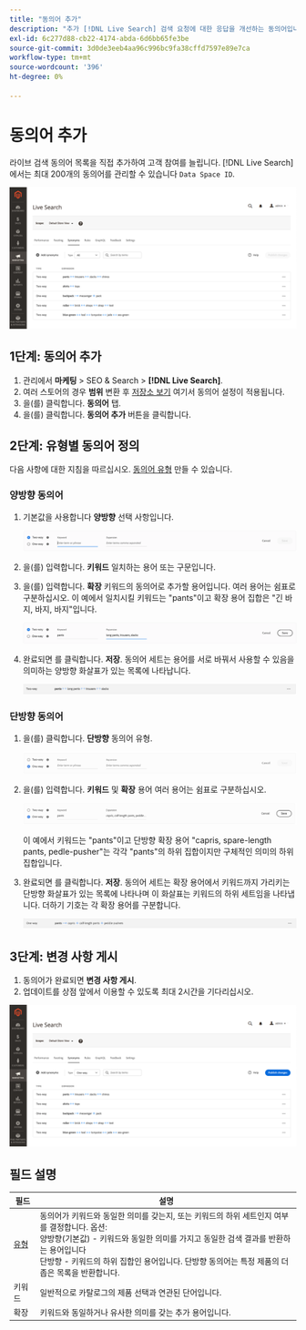 ```yaml
---
title: "동의어 추가"
description: "추가 [!DNL Live Search] 검색 요청에 대한 응답을 개선하는 동의어입니다."
exl-id: 6c277d88-cb22-4174-abda-6d6bb65fe3be
source-git-commit: 3d0de3eeb4aa96c996bc9fa38cffd7597e89e7ca
workflow-type: tm+mt
source-wordcount: '396'
ht-degree: 0%

---
```


# 동의어 추가

라이브 검색 동의어 목록을 직접 추가하여 고객 참여를 늘립니다. [!DNL Live Search] 에서는 최대 200개의 동의어를 관리할 수 있습니다 `Data Space ID`.

![[!DNL Live Search] 동의어](assets/synonym-workspace.png)

## 1단계: 동의어 추가

1. 관리에서 **마케팅** > SEO &amp; Search > **[!DNL Live Search]**.
1. 여러 스토어의 경우 **범위** 변환 후 [저장소 보기](https://experienceleague.adobe.com/docs/commerce-admin/start/setup/websites-stores-views.html#scope-settings) 여기서 동의어 설정이 적용됩니다.
1. 을(를) 클릭합니다. **동의어** 탭.
1. 을(를) 클릭합니다. **동의어 추가** 버튼을 클릭합니다.

## 2단계: 유형별 동의어 정의

다음 사항에 대한 지침을 따르십시오. [동의어 유형](synonyms-type.md) 만들 수 있습니다.

### 양방향 동의어

1. 기본값을 사용합니다 **양방향** 선택 사항입니다.

   ![양방향 동의어 추가](assets/synonym-add-two-way.png)


1. 을(를) 입력합니다. **키워드** 일치하는 용어 또는 구문입니다.
1. 을(를) 입력합니다. **확장** 키워드의 동의어로 추가할 용어입니다. 여러 용어는 쉼표로 구분하십시오.
이 예에서 일치시킬 키워드는 &quot;pants&quot;이고 확장 용어 집합은 &quot;긴 바지, 바지, 바지&quot;입니다.

   ![양방향 동의어 예](assets/synonym-add-two-way-example.png)

1. 완료되면 를 클릭합니다. **저장**.
동의어 세트는 용어를 서로 바꿔서 사용할 수 있음을 의미하는 양방향 화살표가 있는 목록에 나타납니다.

   ![양방향 동의어](assets/synonym-two-way.png)

### 단방향 동의어

1. 을(를) 클릭합니다. **단방향** 동의어 유형.

   ![단방향 동의어 추가](assets/synonym-add-one-way.png)

1. 을(를) 입력합니다. **키워드** 및 **확장** 용어 여러 용어는 쉼표로 구분하십시오.

   ![단방향 동의어 예](assets/synonym-add-one-way-example.png)

   이 예에서 키워드는 &quot;pants&quot;이고 단방향 확장 용어 &quot;capris, spare-length pants, pedle-pusher&quot;는 각각 &quot;pants&quot;의 하위 집합이지만 구체적인 의미의 하위 집합입니다.

1. 완료되면 를 클릭합니다. **저장**.
동의어 세트는 확장 용어에서 키워드까지 가리키는 단방향 화살표가 있는 목록에 나타나며 이 화살표는 키워드의 하위 세트임을 나타냅니다. 더하기 기호는 각 확장 용어를 구분합니다.

   ![단방향 동의어](assets/synonym-one-way.png)

## 3단계: 변경 사항 게시

1. 동의어가 완료되면 **변경 사항 게시**.
1. 업데이트를 상점 앞에서 이용할 수 있도록 최대 2시간을 기다리십시오.

![변경 사항 게시](assets/synonym-publish.png)

## 필드 설명

| 필드 | 설명 |
|--- |--- |
| [유형](synonyms.md) | 동의어가 키워드와 동일한 의미를 갖는지, 또는 키워드의 하위 세트인지 여부를 결정합니다. 옵션:<br />양방향(기본값) - 키워드와 동일한 의미를 가지고 동일한 검색 결과를 반환하는 용어입니다<br />단방향 - 키워드의 하위 집합인 용어입니다. 단방향 동의어는 특정 제품의 더 좁은 목록을 반환합니다. |
| 키워드 | 일반적으로 카탈로그의 제품 선택과 연관된 단어입니다. |
| 확장 | 키워드와 동일하거나 유사한 의미를 갖는 추가 용어입니다. |
